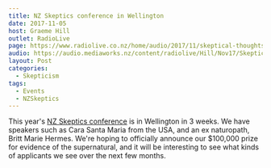 ```yaml
---
title: NZ Skeptics conference in Wellington
date: 2017-11-05
host: Graeme Hill
outlet: RadioLive
page: https://www.radiolive.co.nz/home/audio/2017/11/skeptical-thoughts-with-mark-honeychurch.html
audio: https://audio.mediaworks.nz/content/radiolive/Hill/Nov17/SkepticalThoughts5_11_17.mp3
layout: Post
categories:
  - Skepticism
tags:
  - Events
  - NZSkeptics
---
```


This year's [NZ Skeptics conference](http://conference.skeptics.nz) is in Wellington in 3 weeks. We have speakers such as Cara Santa Maria from the USA, and an ex naturopath, Britt Marie Hermes. We're hoping to officially announce our $100,000 prize for evidence of the supernatural, and it will be interesting to see what kinds of applicants we see over the next few months.

<!-- more -->
